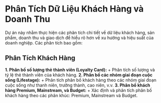 # Phân Tích Dữ Liệu Khách Hàng và Doanh Thu
Dự án này nhằm thực hiện các phân tích chi tiết về dữ liệu khách hàng, sản phẩm, doanh thu và giao dịch để hiểu rõ hơn về xu hướng và hiệu suất của doanh nghiệp. Các phân tích bao gồm:
## Phân Tích Khách Hàng
  **1. Phân bố số lượng thẻ thành viên (Loyalty Card):**
      + Phân tích số lượng và tỷ lệ thẻ thành viên của khách hàng.
  **2. Phân bố các nhóm giai đoạn cuộc sống (Lifestage):**
      + Phân tích phân bố khách hàng theo các nhóm giai đoạn cuộc sống như thanh niên, trưởng thành, cao niên, v.v.
  **3. Phân bố khách hàng Premium, Mainstream, và Budget:**
      + Xác định và phân tích phân bố khách hàng theo các phân khúc: Premium, Mainstream và Budget.
